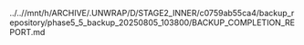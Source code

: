../..//mnt/h/ARCHIVE/.UNWRAP/D/STAGE2_INNER/c0759ab55ca4/backup_repository/phase5_5_backup_20250805_103800/BACKUP_COMPLETION_REPORT.md